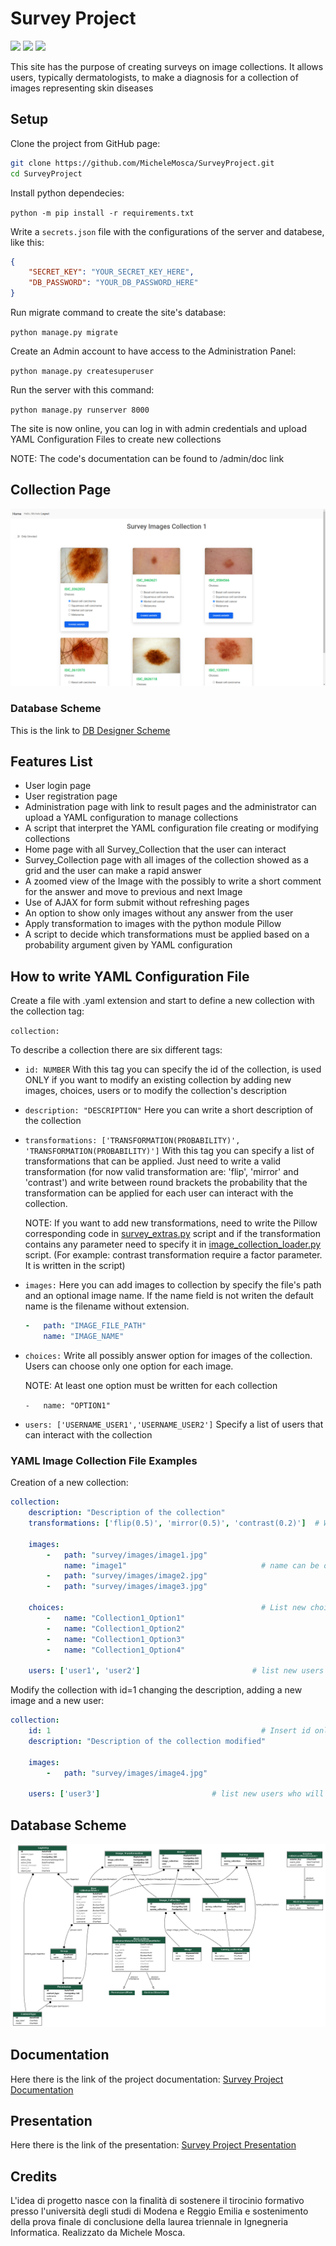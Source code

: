# Survey Project
![](https://img.shields.io/badge/Python-v3.8-success?logo=Python&logoColor=success)
![](https://img.shields.io/badge/Django-v3.2.9-white?logo=Django&logoColor=white)
![](https://img.shields.io/badge/Pillow-v9.1.1-blue)
 

This site has the purpose of creating surveys on image collections. It allows users, typically dermatologists, to make a diagnosis for a collection of images representing skin diseases   

## Setup
Clone the project from GitHub page:

```bash
git clone https://github.com/MicheleMosca/SurveyProject.git
cd SurveyProject
```

Install python dependecies:

`python -m pip install -r requirements.txt`

Write a `secrets.json` file with the configurations of the server and databese, like this:

```json
{
    "SECRET_KEY": "YOUR_SECRET_KEY_HERE",
    "DB_PASSWORD": "YOUR_DB_PASSWORD_HERE"
}
```

Run migrate command to create the site's database:

`python manage.py migrate`

Create an Admin account to have access to the Administration Panel:

`python manage.py createsuperuser`

Run the server with this command:

`python manage.py runserver 8000`

The site is now online, you can log in with admin credentials and upload YAML Configuration Files to create new collections

NOTE: The code's documentation can be found to /admin/doc link  

## Collection Page
![Collection Page](collection-page.png)

### Database Scheme
This is the link to [DB Designer Scheme](https://dbdesigner.page.link/egjKR3X2GqZGYSDZ8)

## Features List
- User login page
- User registration page
- Administration page with link to result pages and the administrator can upload a YAML configuration to manage collections
- A script that interpret the YAML configuration file creating or modifying collections 
- Home page with all Survey_Collection that the user can interact
- Survey_Collection page with all images of the collection showed as a grid and the user can make a rapid answer
- A zoomed view of the Image with the possibly to write a short comment for the answer and move to previous and next Image
- Use of AJAX for form submit without refreshing pages
- An option to show only images without any answer from the user
- Apply transformation to images with the python module Pillow
- A script to decide which transformations must be applied based on a probability argument given by YAML configuration

## How to write YAML Configuration File
Create a file with .yaml extension and start to define a new collection with the collection tag:

`collection:`

To describe a collection there are six different tags:

- `id: NUMBER`
    With this tag you can specify the id of the collection, is used ONLY if you want to modify an existing collection by adding new images, choices, users or to modify the collection's description

- `description: "DESCRIPTION"`
    Here you can write a short description of the collection

- `transformations: ['TRANSFORMATION(PROBABILITY)', 'TRANSFORMATION(PROBABILITY)']`
    With this tag you can specify a list of transformations that can be applied. Just need to write a valid transformation (for now valid transformation are: 'flip', 'mirror' and 'contrast') and write between round brackets the probability that the transformation can be applied for each user can interact with the collection.

    NOTE: If you want to add new transformations, need to write the Pillow corresponding code in [survey_extras.py](survey/templatetags/survey_extras.py) script and if the transformation contains any parameter need to specify it in [image_collection_loader.py](survey/scripts/image_collection_loader.py) script. (For example: contrast transformation require a factor parameter. It is written in the script)

- `images:`
    Here you can add images to collection by specify the file's path and an optional image name. If the name field is not writen the default name is the filename without extension.
    
    ```yaml
    -   path: "IMAGE_FILE_PATH"
        name: "IMAGE_NAME"
    ```

- `choices:`
    Write all possibly answer option for images of the collection. Users can choose only one option for each image.

    NOTE: At least one option must be written for each collection

    `-   name: "OPTION1"`


- `users: ['USERNAME_USER1','USERNAME_USER2']`
    Specify a list of users that can interact with the collection
    
### YAML Image Collection File Examples
Creation of a new collection:
```yaml
collection:
    description: "Description of the collection"
    transformations: ['flip(0.5)', 'mirror(0.5)', 'contrast(0.2)']  # Write transformation that can be applied with its probability

    images:
        -   path: "survey/images/image1.jpg"
            name: "image1"                              # name can be omitted, default is the filename without extension
        -   path: "survey/images/image2.jpg"
        -   path: "survey/images/image3.jpg"

    choices:                                            # List new choices for the current image collection
        -   name: "Collection1_Option1"
        -   name: "Collection1_Option2"
        -   name: "Collection1_Option3"
        -   name: "Collection1_Option4"

    users: ['user1', 'user2']                         # list new users who will get the access to the collection
```

Modify the collection with id=1 changing the description, adding a new image and a new user:
```yaml
collection:
    id: 1                                               # Insert id only if you want to add something to an existing collection
    description: "Description of the collection modified"

    images:
        -   path: "survey/images/image4.jpg"

    users: ['user3']                         # list new users who will get the access to the collection
```

## Database Scheme
![Database Scheme](db_image.png)

## Documentation
Here there is the link of the project documentation:
[Survey Project Documentation](Elaborato_Michele_Mosca.pdf)

## Presentation
Here there is the link of the presentation:
[Survey Project Presentation](https://docs.google.com/presentation/d/11f0ej2Bs47WX_VXCaAtfzqM5t35tTbep/edit?usp=sharing&ouid=107652794691641788775&rtpof=true&sd=true)

## Credits
L'idea di progetto nasce con la finalità di sostenere il tirocinio formativo presso l'università degli studi di Modena e Reggio Emilia e sostenimento della prova finale di conclusione della laurea triennale in Ignegneria Informatica. Realizzato da Michele Mosca.
